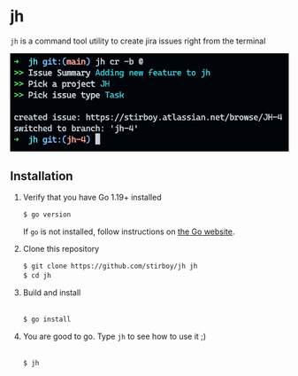# jh

`jh` is a command tool utility to create jira issues right from the terminal

![screenshot of jh create](./img/jh-create.png)

## Installation

1. Verify that you have Go 1.19+ installed

   ```sh
   $ go version
   ```

   If `go` is not installed, follow instructions on [the Go website](https://golang.org/doc/install).

2. Clone this repository

   ```sh
   $ git clone https://github.com/stirboy/jh jh
   $ cd jh
   ```

3. Build and install

   ```sh
   
   $ go install

   ```

4. You are good to go. Type `jh` to see how to use it ;)

    ```sh

    $ jh


    ```
